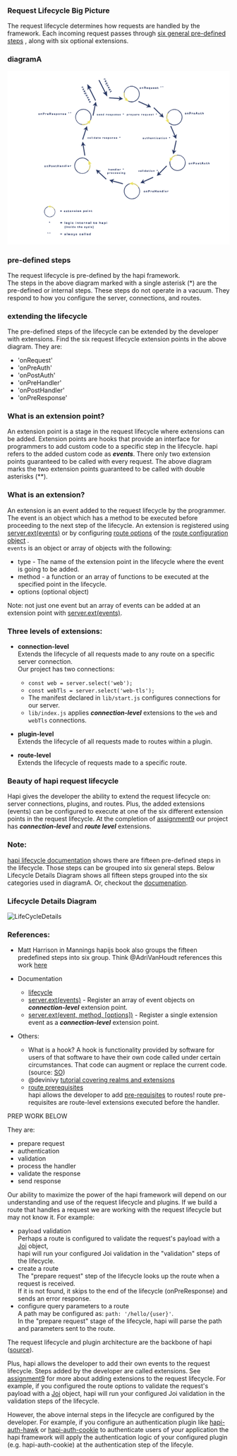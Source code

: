 ### Request Lifecycle Big Picture 

The request lifecycle determines how requests are handled by the framework.
Each incoming request passes through [six general pre-defined steps](https://gist.github.com/AdriVanHoudt/562f537ba48301bac76fb3bc42def5b3) , along with six optional extensions.

### diagramA
![LifeCycleDiagram](../assets/images/lifecycleDiagram.png)

### pre-defined steps

The request lifecycle is pre-defined by the hapi framework.<br/>
The steps in the above diagram marked with a single asterisk (*) are the pre-defined or internal steps. 
These steps do not operate in a vacuum. They respond to how you configure the server, connections, and routes. 


### extending the lifecycle

The pre-defined steps of the lifecycle can be extended by the developer with extensions.
Find the six request lifecycle extension points in the above diagram.  They are:
* 'onRequest'
* 'onPreAuth' 
* 'onPostAuth' 
* 'onPreHandler'
* 'onPostHandler'
* 'onPreResponse'


### What is an extension point? 
An extension point is a stage in the request lifecycle where extensions can be added.
Extension points are hooks that provide an interface for programmers to add custom code 
to a specific step in the lifecycle. hapi refers to the added custom code as ***events***.
There only two extension points guaranteed to be called with every request. The above diagram marks 
the two extension points guaranteed to be called with double asterisks (**).


### What is an extension? 
An extension is an event added to the request lifecycle by the programmer.<br/>
The event is an object which has a method to be executed before proceeding to the next step of the lifecycle.
An extension is registered using [server.ext(events)](https://hapijs.com/api#serverextevents) or by configuring
[route options](https://hapijs.com/api#route-options) of the [route configuration object](https://hapijs.com/api#route-configuration) .<br/>
`events` is an object or array of objects with the following: 
  * type - The name of the extension point in the lifecycle where the event is going to be added. 
  * method - a function or an array of functions to be executed at the specified point in the lifecycle. 
  * options (optional object)

Note: not just one event but an array of events can be added at an extension point with [server.ext(events)](https://hapijs.com/api#serverextevents).

### Three levels of extensions:
* **connection-level**<br/>
  Extends the lifecycle of all requests made to any route on a specific server connection.<br/>
  Our project has two connections:
  - `const web = server.select('web');`
  - `const webTls = server.select('web-tls');`
  - The manifest declared in `lib/start.js` configures connections for our server.
  - `lib/index.js` applies ***connection-level*** extensions to the `web` and `webTls` connections.

* **plugin-level**<br/>
  Extends the lifecycle of all requests made to routes within a plugin.
* **route-level**<br/>
  Extends the lifecycle of requests made to a specific route.

### Beauty of hapi request lifecycle
Hapi gives the developer the ability to extend the request lifecycle on:  
server connections, plugins, and routes. Plus, the added extensions (events) can be configured to execute at one of the
six different extension points in the request lifecycle.  At the completion of [assignment9](../assignments/a0.0.9.md) our project has ***connection-level*** and ***route level***  extensions.

### Note: 
[hapi lifecycle documentation](https://hapijs.com/api#request-lifecycle) shows there are fifteen pre-defined steps in the lifecycle.
Those steps can be grouped into six general steps. Below Lifecycle Details Diagram shows all fifteen steps 
grouped into the six categories used in diagramA.  Or, checkout the [documenation](https://hapijs.com/api#request-lifecycle).
### Lifecycle Details Diagram
![LifeCycleDetails](../assets/images/lifecycleDetails.png)

### References:
* Matt Harrison in Mannings hapijs book also groups the fifteen predefined steps into six group.
  Think @AdriVanHoudt references this work [here](https://gist.github.com/AdriVanHoudt/562f537ba48301bac76fb3bc42def5b3)
* Documentation 
  - [lifecycle](https://hapijs.com/api#request-lifecycle)
  - [server.ext(events)](https://hapijs.com/api#serverextevents) - Register an array of event objects on ***connection-level*** extension point. 
  - [server.ext(event, method, [options])](https://hapijs.com/api#serverextevent-method-options) - Register a single extension event as a ***connection-level*** extension point.

* Others:
  - What is a hook?
    A hook is functionality provided by software for users of that software to have their own code called under certain circumstances. 
    That code can augment or replace the current code. 
    (source: [SO](https://stackoverflow.com/questions/467557/what-is-meant-by-the-term-hook-in-programming))
  - @devinivy [tutorial covering realms and extensions](https://github.com/hapijs/discuss/issues/241) 
  - [route prerequisites](https://hapijs.com/api#route-prerequisites)<br/>
    hapi allows the developer to add [pre-requisites](https://hapijs.com/api#route-prerequisites) to routes! 
    route pre-requisites are route-level extensions executed before the handler.  



PREP WORK BELOW

They are:
* prepare request
* authentication
* validation 
* process the handler
* validate the response
* send response


Our ability to maximize the power of the hapi framework will depend on our understanding and use of the request lifecycle and plugins. 
If we build a route that handles a request we are working with the request lifecycle but may not know it. For example: 
* payload validation<br/>
  Perhaps a route is configured to validate the request's payload with a [Joi](https://www.npmjs.com/package/joi) object,<br/>
  hapi will run your configured Joi validation in the "validation" steps of the lifecycle.<br/>
* create a route<br/> 
  The "prepare request" step of the lifecycle looks up the route when a request is received. <br/>
  If it is not found, it skips to the end of the lifecycle (onPreResponse) and sends an error response. 
* configure query parameters to a route<br/> 
  A path may be configured as: `path: '/hello/{user}'`.<br/>
  In the "prepare request" stage of the lifecycle, hapi will parse the path and parameters sent to the route.<br/> 



The request lifecycle 
and plugin architecture are the backbone of hapi ([source](https://gist.github.com/AdriVanHoudt/562f537ba48301bac76fb3bc42def5b3)).

Plus, hapi allows the developer to add their own events to the request lifecycle. Steps added by the developer are called extensions.
See [assignment9](../assignments/a0.0.9.md) for more about adding extensions to the request lifecycle.
For example, if you configured the route options to validate the request's payload with a [Joi](https://www.npmjs.com/package/joi) object, hapi will 
run your configured Joi validation in the validation steps of the lifecycle.


However, the above internal steps in the lifecycle are configured by the developer.
For example, if you configure an authentication plugin like [hapi-auth-hawk](https://www.npmjs.com/package/hapi-auth-hawk) or [hapi-auth-cookie](https://www.npmjs.com/package/hapi-auth-cookie) 
to authenticate users of your application the hapi framework will apply the authentication logic of your configured plugin (e.g. hapi-auth-cookie) at the authentication step of the lifecyle.  
